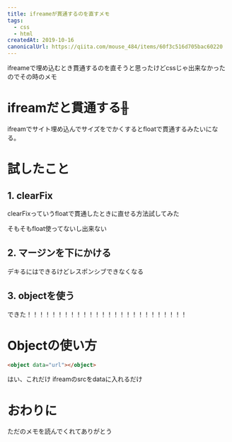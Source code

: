 ```yaml
---
title: ifreameが貫通するのを直すメモ
tags:
  - css
  - html
createdAt: 2019-10-16
canonicalUrl: https://qiita.com/mouse_484/items/60f3c516d705bac60220
---
```


ifreameで埋め込むとき貫通するのを直そうと思ったけどcssじゃ出来なかったのでその時のメモ

# ifreamだと貫通する~~🖕~~

ifreamでサイト埋め込んでサイズをでかくするとfloatで貫通するみたいになる。

# 試したこと

## 1. clearFix

clearFixっていうfloatで貫通したときに直せる方法試してみた

そもそもfloat使ってないし出来ない

## 2. マージンを下にかける

デキるにはできるけどレスポンシブできなくなる

## 3. objectを使う

できた！！！！！！！！！！！！！！！！！！！！！！！！！！

# Objectの使い方

```html
<object data="url"></object>
```

はい、これだけ
ifreamのsrcをdataに入れるだけ

# おわりに

ただのメモを読んでくれてありがとう
